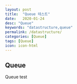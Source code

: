 ```yaml
---
layout: post
title:  "Queue 테스트"
date:   2020-01-24
desc: "Queue"
keywords: "datastructure,queue"
permalink: /datastructure/
categories: [Queue]
tags: [Queue]
icon: icon-html
---
```


## Queue

Queue test
